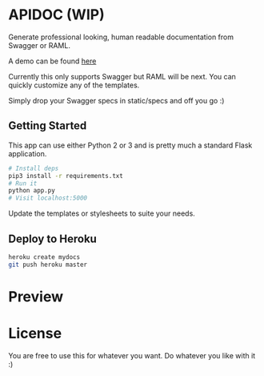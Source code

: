 # APIDOC (WIP)

Generate professional looking, human readable documentation from
Swagger or RAML.

A demo can be found [here](https://swagger-docs.herokuapp.com/docs/uber)

Currently this only supports Swagger but RAML will be next. You can
quickly customize any of the templates.

Simply drop your Swagger specs in static/specs and off you go :)

## Getting Started

This app can use either Python 2 or 3 and is pretty much a standard
Flask application.

```bash
# Install deps
pip3 install -r requirements.txt
# Run it
python app.py
# Visit localhost:5000
```

Update the templates or stylesheets to suite your needs.

## Deploy to Heroku

```bash
heroku create mydocs
git push heroku master
```

# Preview

# License

You are free to use this for whatever you want. Do whatever you like
with it :)
